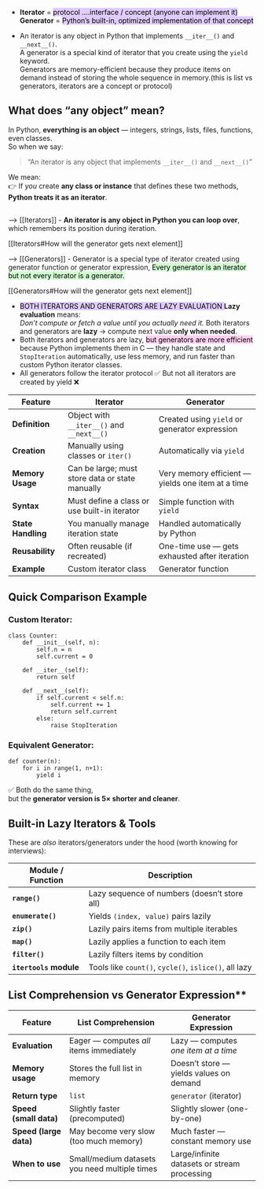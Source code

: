 
- **Iterator** = <mark style="background: #D2B3FFA6;">protocol ....interface / concept (anyone can implement it)</mark>
  **Generator** = <mark style="background: #D2B3FFA6;">Python’s built-in, optimized implementation of that concept</mark>

- An iterator is any object in Python that implements `__iter__()` and `__next__()`.  
A generator is a special kind of iterator that you create using the `yield` keyword.  
Generators are memory-efficient because they produce items on demand instead of storing the whole sequence in memory.(this is list vs generators, iterators are a concept or protocol)

## What does **“any object”** mean?

In Python, **everything is an object** — integers, strings, lists, files, functions, even classes.  
So when we say:

> “An iterator is any object that implements `__iter__()` and `__next__()`”

We mean:  
👉 If _you_ create **any class or instance** that defines these two methods, **Python treats it as an iterator**.

## 

--> [[Iterators]] - **An iterator is any object in Python you can loop over**, which remembers its position during iteration.

[[Iterators#How will the generator gets next element]]

--> [[Generators]] - Generator is a special type of iterator created using generator function or generator expression,  <mark style="background: #BBFABBA6;">Every generator is an iterator but not every iterator is a generator.</mark>

[[Generators#How will the generator gets next element]]


- <mark style="background: #D2B3FFA6;">BOTH ITERATORS AND GENERATORS ARE LAZY EVALUATION </mark>
		**Lazy evaluation** means:  
		_Don’t compute or fetch a value until you actually need it._
	Both iterators and generators are **lazy** → compute next value **only when needed**.
- Both iterators and generators are lazy, <mark style="background: #FFB8EBA6;">but generators are more efficient </mark>because Python implements them in C — they handle state and `StopIteration` automatically, use less memory, and run faster than custom Python iterator classes.
- All generators follow the iterator protocol ✅
  But not all iterators are created by yield ❌



| Feature            | **Iterator**                                    | **Generator**                                     |
| ------------------ | ----------------------------------------------- | ------------------------------------------------- |
| **Definition**     | Object with `__iter__()` and `__next__()`       | Created using `yield` or generator expression     |
| **Creation**       | Manually using classes or `iter()`              | Automatically via `yield`                         |
| **Memory Usage**   | Can be large; must store data or state manually | Very memory efficient — yields one item at a time |
| **Syntax**         | Must define a class or use built-in iterator    | Simple function with `yield`                      |
| **State Handling** | You manually manage iteration state             | Handled automatically by Python                   |
| **Reusability**    | Often reusable (if recreated)                   | One-time use — gets exhausted after iteration     |
| **Example**        | Custom iterator class                           | Generator function                                |
## Quick Comparison Example

### Custom Iterator:

```
class Counter:
    def __init__(self, n):
        self.n = n
        self.current = 0
    
    def __iter__(self):
        return self
    
    def __next__(self):
        if self.current < self.n:
            self.current += 1
            return self.current
        else:
            raise StopIteration

```


### Equivalent Generator:

```
def counter(n):
    for i in range(1, n+1):
        yield i

```

✅ Both do the same thing,  
but the **generator version is 5× shorter and cleaner**.




## Built-in Lazy Iterators & Tools

These are _also_ iterators/generators under the hood (worth knowing for interviews):

| Module / Function      | Description                                           |
| ---------------------- | ----------------------------------------------------- |
| **`range()`**          | Lazy sequence of numbers (doesn’t store all)          |
| **`enumerate()`**      | Yields `(index, value)` pairs lazily                  |
| **`zip()`**            | Lazily pairs items from multiple iterables            |
| **`map()`**            | Lazily applies a function to each item                |
| **`filter()`**         | Lazily filters items by condition                     |
| **`itertools` module** | Tools like `count()`, `cycle()`, `islice()`, all lazy |
## List Comprehension vs Generator Expression**
	
| Feature                | **List Comprehension**                        | **Generator Expression**                     |
| ---------------------- | --------------------------------------------- | -------------------------------------------- |
| **Evaluation**         | Eager — computes _all_ items immediately      | Lazy — computes _one item at a time_         |
| **Memory usage**       | Stores the full list in memory                | Doesn’t store — yields values on demand      |
| **Return type**        | `list`                                        | `generator` (iterator)                       |
| **Speed (small data)** | Slightly faster (precomputed)                 | Slightly slower (one-by-one)                 |
| **Speed (large data)** | May become very slow (too much memory)        | Much faster — constant memory use            |
| **When to use**        | Small/medium datasets you need multiple times | Large/infinite datasets or stream processing |


